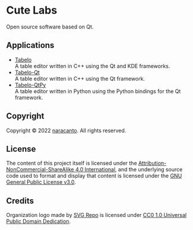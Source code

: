 
# Cute Labs

Open source software based on Qt.


## Applications

- [Tabelo](https://github.com/cutelabs/tabelo)  
  A table editor written in C++ using the Qt and KDE frameworks.
- [Tabelo-Qt](https://github.com/cutelabs/tabelo-qt)  
  A table editor written in C++ using the Qt framework.
- [Tabelo-QtPy](https://github.com/cutelabs/tabelo-qtpy)  
  A table editor written in Python using the Python bindings for the Qt framework.


## Copyright

Copyright &copy; 2022 [naracanto](https://naracanto.github.io). All rights reserved.


## License

The content of this project itself is licensed under the [Attribution-NonCommercial-ShareAlike 4.0 International](https://creativecommons.org/licenses/by-nc-sa/4.0/), and the underlying source code used to format and display that content is licensed under the [GNU General Public License v3.0](LICENSE).


## Credits

Organization logo made by [SVG Repo](https://www.svgrepo.com/) is licensed under [CC0 1.0 Universal Public Domain Dedication](https://creativecommons.org/publicdomain/zero/1.0/deed.en).
